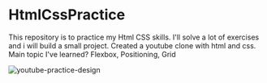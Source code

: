 # HtmlCssPractice
This repository is to practice my Html CSS skills. I'll solve a lot of exercises and i will build a small project.
Created a youtube clone with html and css.
Main topic I've learned?
Flexbox,
Positioning,
Grid


![youtube-practice-design](/assets/youtube-clone.png)
